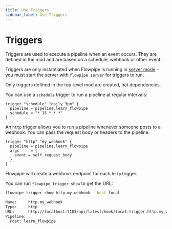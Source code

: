```yaml
---
title: Use Triggers
sidebar_label: Use Triggers
---
```


# Triggers

Triggers are used to execute a pipeline when an event occurs. They are defined in the mod and are based on a schedule, webhook or other event.

Triggers are only instantiated when Flowpipe is running in [server mode](/docs/run/index#operating-modes) - you must start the server with `flowpipe server` for triggers to run.

Only triggers defined in the top-level mod are created, not dependencies.

You can use a `schedule` trigger to run a pipeline at regular intervals:

```
trigger "schedule" "daily_3pm" {
  pipeline = pipeline.learn_flowpipe
  schedule = "* 15 * * *"
}
```

An `http` trigger allows you to run a pipeline whenever someone posts to a webhook.  You can pass the request body or headers to the pipeline.

```hcl
trigger "http" "my_webhook" {
  pipeline = pipeline.learn_flowpipe
  args     = {
    event = self.request_body
  }                              
}
```

Flowpipe will create a webhook endpoint for each `http` trigger.

You can run `flowpipe trigger show` to get the URL:

```bash
flowpipe trigger show http.my_webhook --host local
```
```bash
Name:     http.my_webhook
Type:     http
URL:      http://localhost:7103/api/latest/hook/local.trigger.http.my_webhook/ce13a948872f14f116051310d3151a2cca09b5b9e6d0b82cb32253a423078d80
Pipeline:
  Post: learn_flowpipe
```



<!--
Only triggers defined in the top-level mod are created, not dependencies.  You can however "copy" a dependency trigger with `base=` and then override any of its arguments if desired:

```hcl
trigger "query" "aws_unencrypted_ebs_volumes" {
    base = aws.trigger.query.aws_unencrypted_ebs_volumes
    pipeline = pipeline.my_pipeline
    args     = {
      event = self.inserted_rows
    }
}
```

-->